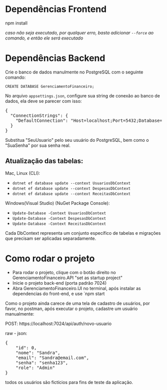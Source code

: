 # Dependências Frontend

npm install

_caso não seja executado, por qualquer erro, basta adicionar `--force` ao comando, e então ele será executado_

# Dependências Backend

Crie o banco de dados manulmente no PostgreSQL com o seguinte comando:

`CREATE DATABASE GerenciamentoFinanceiro;`

No arquivo `appsettings.json`, configure sua string de conexão ao banco de dados, ela deve se parecer com isso:

<pre>{
  "ConnectionStrings": {
    "DefaultConnection": "Host=localhost;Port=5432;Database=GerenciamentoFinanceiro;Username=SeuUsuario;Password=SuaSenha"
  }
} </pre>

Substitua "SeuUsuario" pelo seu usuário do PostgreSQL, bem como o "SuaSenha" por sua senha real.

<h2>Atualização das tabelas:</h2>

Mac, Linux (CLI):

- `dotnet ef database update --context UsuariosDbContext`
-  `dotnet ef database update --context DespesasDbContext`
- `dotnet ef database update --context ReceitasDbContext`

Windows(Visual Studio) (NuGet Package Console):

- `Update-Database -Context UsuariosDbContext`
- `Update-Database -Context DespesasDbContext`
- `Update-Database -Context ReceitasDbContext`
  
Cada DbContext representa um conjunto específico de tabelas e migrações que precisam ser aplicadas separadamente.


# Como rodar o projeto

- Para rodar o projeto, clique com o botão direito no GerenciamentoFinanceiro.API "set as startup project"
- Inicie o projeto back-end (porta padrão 7024)
- Abra GerenciamentoFinanceiro.UI no terminal, após instalar as dependencias do front-end, e use `npm start

Como o projeto ainda carece de uma tela de cadastro de usuários, por favor, no postman, após executar o projeto, cadastre um usuário manualmente:

POST: https://localhost:7024/api/auth/novo-usuario

raw - json:
<pre>{
    "id": 0,
    "nome": "Sandra",
    "email": "Sandra@email.com",
    "senha": "senha123",
    "role": "Admin"
}</pre>

todos os usuários são fictícios para fins de teste da aplicação.
  


